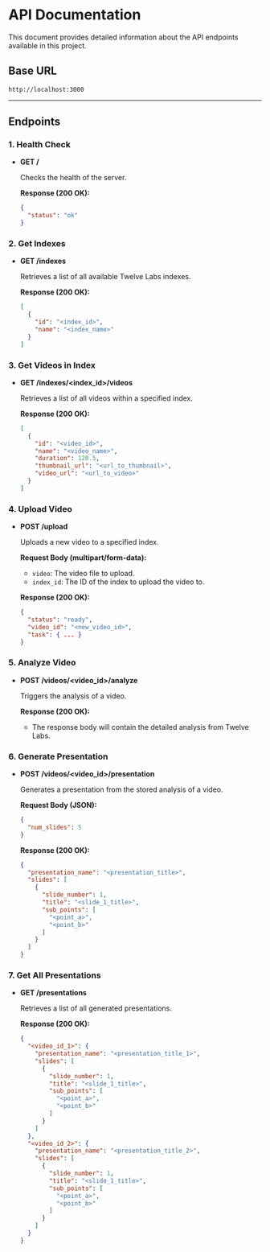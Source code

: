# API Documentation

This document provides detailed information about the API endpoints available in this project.

## Base URL

`http://localhost:3000`

---

## Endpoints

### 1. Health Check

- **GET /**

  Checks the health of the server.

  **Response (200 OK):**
  ```json
  {
    "status": "ok"
  }
  ```

### 2. Get Indexes

- **GET /indexes**

  Retrieves a list of all available Twelve Labs indexes.

  **Response (200 OK):**
  ```json
  [
    {
      "id": "<index_id>",
      "name": "<index_name>"
    }
  ]
  ```

### 3. Get Videos in Index

- **GET /indexes/<index_id>/videos**

  Retrieves a list of all videos within a specified index.

  **Response (200 OK):**
  ```json
  [
    {
      "id": "<video_id>",
      "name": "<video_name>",
      "duration": 120.5,
      "thumbnail_url": "<url_to_thumbnail>",
      "video_url": "<url_to_video>"
    }
  ]
  ```

### 4. Upload Video

- **POST /upload**

  Uploads a new video to a specified index.

  **Request Body (multipart/form-data):**
  - `video`: The video file to upload.
  - `index_id`: The ID of the index to upload the video to.

  **Response (200 OK):**
  ```json
  {
    "status": "ready",
    "video_id": "<new_video_id>",
    "task": { ... }
  }
  ```

### 5. Analyze Video

- **POST /videos/<video_id>/analyze**

  Triggers the analysis of a video.

  **Response (200 OK):**
  - The response body will contain the detailed analysis from Twelve Labs.

### 6. Generate Presentation

- **POST /videos/<video_id>/presentation**

  Generates a presentation from the stored analysis of a video.

  **Request Body (JSON):**
  ```json
  {
    "num_slides": 5
  }
  ```

  **Response (200 OK):**
  ```json
  {
    "presentation_name": "<presentation_title>",
    "slides": [
      {
        "slide_number": 1,
        "title": "<slide_1_title>",
        "sub_points": [
          "<point_a>",
          "<point_b>"
        ]
      }
    ]
  }
  ```

### 7. Get All Presentations

- **GET /presentations**

  Retrieves a list of all generated presentations.

  **Response (200 OK):**
  ```json
  {
    "<video_id_1>": {
      "presentation_name": "<presentation_title_1>",
      "slides": [
        {
          "slide_number": 1,
          "title": "<slide_1_title>",
          "sub_points": [
            "<point_a>",
            "<point_b>"
          ]
        }
      ]
    },
    "<video_id_2>": {
      "presentation_name": "<presentation_title_2>",
      "slides": [
        {
          "slide_number": 1,
          "title": "<slide_1_title>",
          "sub_points": [
            "<point_a>",
            "<point_b>"
          ]
        }
      ]
    }
  }
  ```
